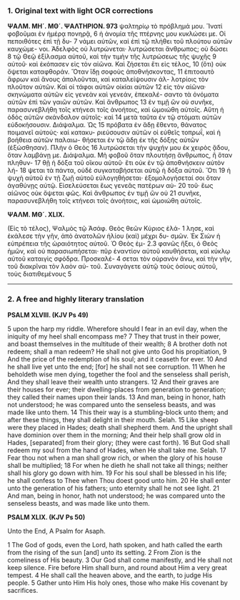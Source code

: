 ### 1. Original text with light OCR corrections

**ΨΑΛΜ. ΜΗ´. ΜΘ´. ΨΑΛΤΗΡΙΟΝ. 973**
ψαλτηρίῳ τὸ πρόβλημά μου. Ἵνατί φοβοῦμαι ἐν ἡμέρᾳ πονηρᾷ, 6
ἡ ἀνομία τῆς πτέρνης μου κυκλώσει με. Οἱ πεποιθότες ἐπὶ τῇ δυ- 7
νάμει αὐτῶν, καὶ ἐπὶ τῷ πλήθει τοῦ πλούτου αὐτῶν καυχώμε-
νοι. Ἀδελφὸς οὐ λυτρώνεται· λυτρώσεται ἄνθρωπος; οὐ δώσει 8
τῷ Θεῷ ἐξίλασμα αὐτοῦ, καὶ τὴν τιμὴν τῆς λυτρώσεως τῆς ψυχῆς 9
αὐτοῦ· καὶ ἐκόπασεν εἰς τὸν αἰῶνα. Καὶ ζήσεται ἔτι εἰς τέλος, 10
(ὅτι) οὐκ ὄψεται καταφθοράν. Ὅταν ἴδῃ σοφοὺς ἀποθνήσκοντας, 11
ἐπιτοαυτὸ ἄφρων καὶ ἄνους ἀπολοῦνται, καὶ καταλείψουσιν ἀλ-
λοτρίοις τὸν πλοῦτον αὐτῶν. Καὶ οἱ τάφοι αὐτῶν οἰκίαι αὐτῶν 12
εἰς τὸν αἰῶνα· σκηνώματα αὐτῶν εἰς γενεὰν καὶ γενεάν, ἐπεκαλέ-
σαντο τὰ ὀνόματα αὐτῶν ἐπὶ τῶν γαιῶν αὐτῶν. Καὶ ἄνθρωπος 13
ἐν τιμῇ ὢν οὐ συνῆκε, παρασυνεβλήθη τοῖς κτήνεσι τοῖς ἀνοήτοις,
καὶ ὡμοιώθη αὐτοῖς. Αὕτη ἡ ὁδὸς αὐτῶν σκάνδαλον αὐτοῖς· καὶ 14
μετὰ ταῦτα ἐν τῷ στόματι αὐτῶν εὐδοκήσουσιν. Διάψαλμα. Ὡς 15
πρόβατα ἐν ἅδῃ ἔθεντο, θάνατος ποιμανεῖ αὐτούς· καὶ κατακυ-
ριεύσουσιν αὐτῶν οἱ εὐθεῖς τοπρωΐ, καὶ ἡ βοήθεια αὐτῶν παλαιω-
θήσεται ἐν τῷ ἅδῃ ἐκ τῆς δόξης αὐτῶν (ἐξώσθησαν). Πλὴν ὁ Θεὸς 16
λυτρώσεται τὴν ψυχήν μου ἐκ χειρὸς ᾅδου, ὅταν λαμβάνῃ με.
Διάψαλμα. Μὴ φοβοῦ ὅταν πλουτήσῃ ἄνθρωπος, ἢ ὅταν πληθυν- 17
θῇ ἡ δόξα τοῦ οἴκου αὐτοῦ· ἔτι οὐκ ἐν τῷ ἀποθνήσκειν αὐτὸν λή- 18
ψεται τὰ πάντα, οὐδὲ συγκαταβήσεται αὐτῷ ἡ δόξα αὐτοῦ. Ὅτι 19
ἡ ψυχὴ αὐτοῦ ἐν τῇ ζωῇ αὐτοῦ εὐλογηθήσεται· ἐξομολογήσεταί
σοι ὅταν ἀγαθύνῃς αὐτῷ. Εἰσελεύσεται ἕως γενεᾶς πατέρων αὐ- 20
τοῦ· ἕως αἰῶνος οὐκ ὄψεται φῶς. Καὶ ἄνθρωπος ἐν τιμῇ ὢν οὐ 21
συνῆκε, παρασυνεβλήθη τοῖς κτήνεσι τοῖς ἀνοήτοις, καὶ ὡμοιώθη
αὐτοῖς.

**ΨΑΛΜ. ΜΘ´. XLIX.**

(Εἰς τὸ τέλος), Ψαλμὸς τῷ Ἀσάφ. Θεὸς θεῶν Κύριος ἐλά- 1
λησε, καὶ ἐκάλεσε τὴν γῆν, ἀπὸ ἀνατολῶν ἡλίου (καὶ) μέχρι δυ-
σμῶν. Ἐκ Σιὼν ἡ εὐπρέπεια τῆς ὡραιότητος αὐτοῦ. Ὁ Θεὸς ἐμ- 2.3
φανῶς ἥξει, ὁ Θεὸς ἡμῶν, καὶ οὐ παρασιωπήσεται· πῦρ ἐναντίον
αὐτοῦ καυθήσεται, καὶ κύκλῳ αὐτοῦ καταιγὶς σφόδρα. Προσκαλέ- 4
σεται τὸν οὐρανὸν ἄνω, καὶ τὴν γῆν, τοῦ διακρῖναι τὸν λαὸν αὐ-
τοῦ. Συναγάγετε αὐτῷ τοὺς ὁσίους αὐτοῦ, τοὺς διατιθεμένους 5

---

### 2. A free and highly literary translation

**PSALM XLVIII. (KJV Ps 49)**

5 upon the harp my riddle.
Wherefore should I fear in an evil day,
when the iniquity of my heel shall encompass me?
7 They that trust in their power,
and boast themselves in the multitude of their wealth;
8 A brother doth not redeem; shall a man redeem?
He shall not give unto God his propitiation,
9 And the price of the redemption of his soul;
and it ceaseth for ever.
10 And he shall live yet unto the end;
[for] he shall not see corruption.
11 When he beholdeth wise men dying,
together the fool and the senseless shall perish,
And they shall leave their wealth unto strangers.
12 And their graves are their houses for ever;
their dwelling-places from generation to generation;
they called their names upon their lands.
13 And man, being in honor, hath not understood;
he was compared unto the senseless beasts,
and was made like unto them.
14 This their way is a stumbling-block unto them;
and after these things, they shall delight in their mouth. Selah.
15 Like sheep were they placed in Hades;
death shall shepherd them.
And the upright shall have dominion over them in the morning;
And their help shall grow old in Hades,
[separated] from their glory; (they were cast forth).
16 But God shall redeem my soul from the hand of Hades,
when He shall take me. Selah.
17 Fear thou not when a man shall grow rich,
or when the glory of his house shall be multiplied;
18 For when he dieth he shall not take all things;
neither shall his glory go down with him.
19 For his soul shall be blessed in his life;
he shall confess to Thee when Thou doest good unto him.
20 He shall enter unto the generation of his fathers;
unto eternity shall he not see light.
21 And man, being in honor, hath not understood;
he was compared unto the senseless beasts,
and was made like unto them.

**PSALM XLIX. (KJV Ps 50)**

Unto the End, A Psalm for Asaph.

1 The God of gods, even the Lord, hath spoken,
and hath called the earth
from the rising of the sun [and] unto its setting.
2 From Zion is the comeliness of His beauty.
3 Our God shall come manifestly,
and He shall not keep silence.
Fire before Him shall burn,
and round about Him a very great tempest.
4 He shall call the heaven above, and the earth,
to judge His people.
5 Gather unto Him His holy ones,
those who make His covenant by sacrifices.